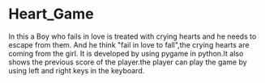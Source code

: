 # Heart_Game
In this a Boy who fails in love is treated with crying hearts and he needs to escape from them. And he think "fail in love to fall",the crying hearts are coming from the girl. It is developed by using pygame in python.It also shows the previous score of the player.the player can play the game by using left and right keys in the keyboard.
